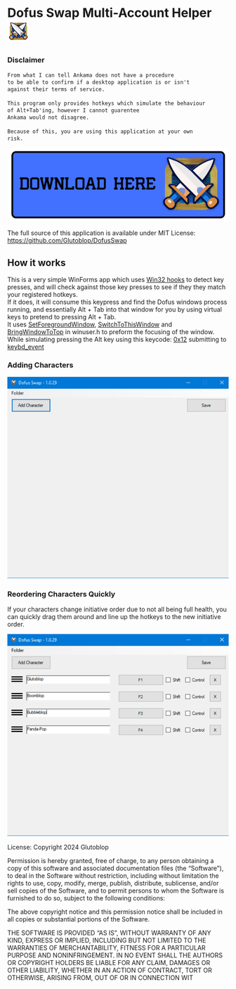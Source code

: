 # Dofus Swap Multi-Account Helper <img src="https://raw.githubusercontent.com/Glutoblop/DofusSwap/master/Icon/Swords.png" width=50 height=50/>
  
### Disclaimer

    From what I can tell Ankama does not have a procedure
    to be able to confirm if a desktop application is or isn't
    against their terms of service.  
    
    This program only provides hotkeys which simulate the behaviour  
    of Alt+Tab'ing, however I cannot guarentee  
    Ankama would not disagree.  
      
    Because of this, you are using this application at your own
    risk.  
 
[<img src="https://raw.githubusercontent.com/Glutoblop/DofusSwap/master/Wiki/res/download_here.png" width=600>](https://raw.github.com/Glutoblop/DofusSwap/master/Downloadables/dofusswap_1.1.2.zip)

The full source of this application is available under MIT License: 
https://github.com/Glutoblop/DofusSwap     

## How it works
This is a very simple WinForms app which uses [Win32 hooks](https://learn.microsoft.com/en-us/windows/win32/inputdev/wm-keyup) to detect key presses, and will check against those key presses to see if they they match your registered hotkeys.  
If it does, it will consume this keypress and find the Dofus windows process running, and essentially Alt + Tab into that window for you by using virtual keys to pretend to pressing Alt + Tab.  
It uses [SetForegroundWindow](https://learn.microsoft.com/en-us/windows/win32/api/winuser/nf-winuser-setforegroundwindow), [SwitchToThisWindow](https://learn.microsoft.com/en-us/windows/win32/api/winuser/nf-winuser-switchtothiswindow) and [BringWindowToTop](https://learn.microsoft.com/en-us/windows/win32/api/winuser/nf-winuser-bringwindowtotop) in winuser.h to preform the focusing of the window.  
While simulating pressing the Alt key using this keycode: [0x12](https://learn.microsoft.com/en-us/windows/win32/inputdev/virtual-key-codes) submitting to [keybd_event](https://learn.microsoft.com/en-us/windows/win32/api/winuser/nf-winuser-keybd_event)

### Adding Characters
<img src="https://raw.githubusercontent.com/Glutoblop/DofusSwap/master/Wiki/res/add_character.gif" width=700> 


### Reordering Characters Quickly
If your characters change initiative order due to not all being full health, you can quickly drag them around and line up the hotkeys to the new initiative order.  
  
<img src="https://raw.githubusercontent.com/Glutoblop/DofusSwap/master/Wiki/res/drag_characters.gif" width=700> 
  
  
License:
Copyright 2024 Glutoblop

Permission is hereby granted, free of charge, to any person obtaining a copy of this software and associated documentation files (the “Software”), to deal in the Software without restriction, including without limitation the rights to use, copy, modify, merge, publish, distribute, sublicense, and/or sell copies of the Software, and to permit persons to whom the Software is furnished to do so, subject to the following conditions:

The above copyright notice and this permission notice shall be included in all copies or substantial portions of the Software.

THE SOFTWARE IS PROVIDED “AS IS”, WITHOUT WARRANTY OF ANY KIND, EXPRESS OR IMPLIED, INCLUDING BUT NOT LIMITED TO THE WARRANTIES OF MERCHANTABILITY, FITNESS FOR A PARTICULAR PURPOSE AND NONINFRINGEMENT. IN NO EVENT SHALL THE AUTHORS OR COPYRIGHT HOLDERS BE LIABLE FOR ANY CLAIM, DAMAGES OR OTHER LIABILITY, WHETHER IN AN ACTION OF CONTRACT, TORT OR OTHERWISE, ARISING FROM, OUT OF OR IN CONNECTION WIT
